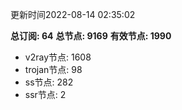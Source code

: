 更新时间2022-08-14 02:35:02

**总订阅: 64**
**总节点: 9169**
**有效节点: 1990**
- v2ray节点: 1608
- trojan节点: 98
- ss节点: 282
- ssr节点: 2
